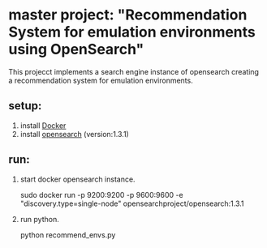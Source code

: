 # master project: "Recommendation System for emulation environments using OpenSearch"
This projecct implements a search engine instance of opensearch creating a recommendation system for emulation environments. 


## setup:
1. install [Docker](https://docs.docker.com/engine/install/ubuntu/)
2. install [opensearch](https://opensearch.org/docs/latest/opensearch/install/docker/) (version:1.3.1)

## run:
1. start docker opensearch instance.

   sudo docker run -p 9200:9200 -p 9600:9600 -e "discovery.type=single-node" opensearchproject/opensearch:1.3.1

2. run python.

   python recommend_envs.py
